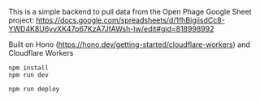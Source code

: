 
This is a simple backend to pull data from the Open Phage Google Sheet project: https://docs.google.com/spreadsheets/d/1fhBigiisdCc8-YWD4K8U6yvXK47p67KzA7JfAWsh-Iw/edit#gid=818998992

Built on Hono (https://hono.dev/getting-started/cloudflare-workers) and Cloudflare Workers

```
npm install
npm run dev
```

```
npm run deploy
```
